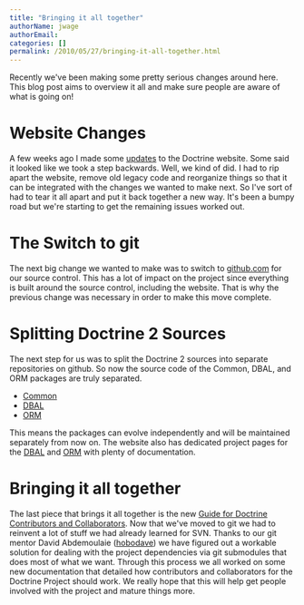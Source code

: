 ```yaml
---
title: "Bringing it all together"
authorName: jwage
authorEmail:
categories: []
permalink: /2010/05/27/bringing-it-all-together.html
---
```

Recently we've been making some pretty serious changes around here. This
blog post aims to overview it all and make sure people are aware of what
is going on!

Website Changes
===============

A few weeks ago I made some
[updates](https://www.doctrine-project.org/blog/a-few-website-changes) to
the Doctrine website. Some said it looked like we took a step backwards.
Well, we kind of did. I had to rip apart the website, remove old legacy
code and reorganize things so that it can be integrated with the changes
we wanted to make next. So I've sort of had to tear it all apart and put
it back together a new way. It's been a bumpy road but we're starting to
get the remaining issues worked out.

The Switch to git
=================

The next big change we wanted to make was to switch to
[github.com](https://www.doctrine-project.org) for our source control.
This has a lot of impact on the project since everything is built around
the source control, including the website. That is why the previous
change was necessary in order to make this move complete.

Splitting Doctrine 2 Sources
============================

The next step for us was to split the Doctrine 2 sources into separate
repositories on github. So now the source code of the Common, DBAL, and
ORM packages are truly separated.

-   [Common](https://github.com/doctrine/common)
-   [DBAL](https://github.com/doctrine/dbal)
-   [ORM](https://github.com/doctrine/doctrine2)

This means the packages can evolve independently and will be maintained
separately from now on. The website also has dedicated project pages for
the [DBAL](https://www.doctrine-project.org/projects/dbal) and
[ORM](https://www.doctrine-project.org/projects/orm) with plenty of
documentation.

Bringing it all together
========================

The last piece that brings it all together is the new [Guide for
Doctrine Contributors and
Collaborators](https://www.doctrine-project.org/contribute). Now that
we've moved to git we had to reinvent a lot of stuff we had already
learned for SVN. Thanks to our git mentor David Abdemoulaie
([hobodave](https://www.twitter.com/hobodave)) we have figured out a
workable solution for dealing with the project dependencies via git
submodules that does most of what we want. Through this process we all
worked on some new documentation that detailed how contributors and
collaborators for the Doctrine Project should work. We really hope that
this will help get people involved with the project and mature things
more.

